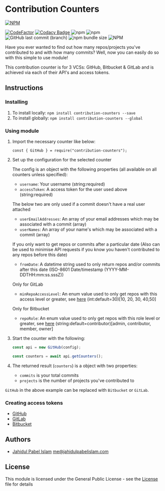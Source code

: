 # Contribution Counters

[![NPM](https://nodei.co/npm/contribution-counters.png?downloads=true&downloadRank=true&stars=true)](https://npmjs.org/package/contribution-counters)

[![CodeFactor](https://www.codefactor.io/repository/github/jahidulpabelislam/contribution-counters/badge?style=flat-square)](https://www.codefactor.io/repository/github/jahidulpabelislam/contribution-counters)
[![Codacy Badge](https://api.codacy.com/project/badge/Grade/b6f7e38aec0c4a8999cd763f73e55a45)](https://app.codacy.com/app/jahidulpabelislam/counters.js?utm_source=github.com&utm_medium=referral&utm_content=jahidulpabelislam/counters.js&utm_campaign=Badge_Grade_Settings)
![npm](https://img.shields.io/npm/v/contribution-counters.svg)
![npm](https://img.shields.io/npm/dm/contribution-counters.svg)
![GitHub last commit (branch)](https://img.shields.io/github/last-commit/jahidulpabelislam/contribution-counters/master.svg?label=last%20activity)
![npm bundle size](https://img.shields.io/bundlephobia/min/contribution-counters.svg)
![NPM](https://img.shields.io/npm/l/contribution-counters.svg)

Have you ever wanted to find out how many repos/projects you've contributed to and with how many commits?
Well, now you can easily do so with this simple to use module!

This contribution counter is for 3 VCSs: GitHub, Bitbucket &amp; GitLab and is achieved via each of their API's and access tokens.

## Instructions

### Installing

1.  To install locally: `npm install contribution-counters --save`
2.  To install globally: `npm install contribution-counters --global`

### Using module

1.  Import the necessary counter like below:

    `const { GitHub } = require("contribution-counters");`

2.  Set up the configuration for the selected counter

    The config is an object with the following properties (all available on all counters unless specified):

    -   `username`: Your username (string:required)
    -   `accessToken`: A access token for the user used above (string:required)

    The below two are only used if a commit doesn't have a real user attached

    -   `userEmailAddresses`: An array of your email addresses which may be associated with a commit (array)
    -   `userNames`: An array of your name's which may be associated with a commit (array)

    If you only want to get repos or commits after a particular date (Also can be used to minimise API requests if you know you haven't contributed to any repos before this date)

    -   `fromDate`: A datetime string used to only return repos and/or commits after this date (ISO-8601 Date/timestamp (YYYY-MM-DDTHH:mm:ss.sssZ))

    Only for GitLab

    -   `minRepoAccessLevel`: An enum value used to only get repos with this access level or greater, see [here](https://docs.gitlab.com/ee/api/members.html) (int:default=30)[10, 20, 30, 40,50]

    Only for Bitbucket

    -   `repoRole`: An enum value used to only get repos with this role level or greater, see [here](https://developer.atlassian.com/bitbucket/api/2/reference/resource/repositories/%7Busername%7D) (string:default=contributor)[admin, contributor, member, owner]

3.  Start the counter with the following:

    ```javascript
    const api = new GitHub(config);

    const counters = await api.getCounters();
    ```

4.  The returned result (`counters`) is a object with two properties:

    -   `commits` is your total commits
    -   `projects` is the number of projects you've contributed to

`GitHub` in the above example can be replaced with `Bitbucket` or `GitLab`.

### Creating access tokens

-   [GitHub](https://help.github.com/en/articles/creating-a-personal-access-token-for-the-command-line)
-   [GitLab](https://docs.gitlab.com/ee/user/profile/personal_access_tokens.html#creating-a-personal-access-token)
-   [Bitbucket](https://confluence.atlassian.com/bitbucketserver/personal-access-tokens-939515499.html)


## Authors

-   [Jahidul Pabel Islam](https://jahidulpabelislam.com/) <me@jahidulpabelislam.com>

## License

This module is licensed under the General Public License - see the [License](LICENSE.md) file for details
